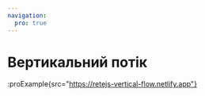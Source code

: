```yaml
---
navigation:
  pro: true
---
```


# Вертикальний потік

:proExample{src="https://retejs-vertical-flow.netlify.app"}
